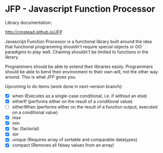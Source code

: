 JFP - Javascript Function Processor
===================================

Library documentation:

http://cmstead.github.io/JFP

Javascript Function Processor is a functional library built around the idea that functional
programming shouldn't require special objects or OO paradigms to play well. Chaining shouldn't
be limited to functions in the library.

Programmers should be able to extend their libraries easily. Programmers should be able
to bend their environment to their own will, not the other way around. This is what JFP gives you.

Upcoming to do items (work done in next-version branch):

- [x] when (Executes as a single-case conditional, i.e. if without an else)
- [x] eitherIf (performs either on the result of a conditional value)
- [ ] eitherWhen (performs either on the result of a function output, executed on a conditional value)
- [x] max
- [x] min
- [x] fac (factorial)
- [x] xor
- [x] unique (Requires array of sortable and comparable datatypes)
- [x] compact (Removes all falsey values from an array)
